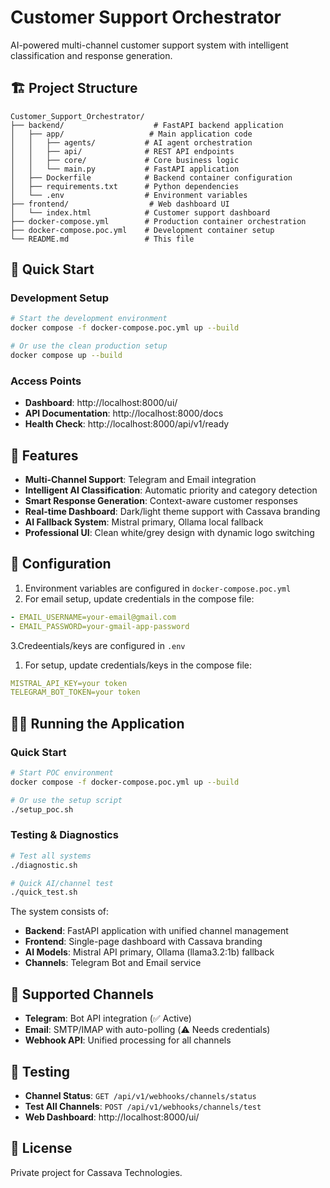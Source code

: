 # Customer Support Orchestrator

AI-powered multi-channel customer support system with intelligent classification and response generation.

## 🏗️ Project Structure

```
Customer_Support_Orchestrator/
├── backend/                    # FastAPI backend application
│   ├── app/                   # Main application code
│   │   ├── agents/           # AI agent orchestration
│   │   ├── api/              # REST API endpoints
│   │   ├── core/             # Core business logic
│   │   └── main.py           # FastAPI application
│   ├── Dockerfile            # Backend container configuration
│   ├── requirements.txt      # Python dependencies
│   └── .env                  # Environment variables
├── frontend/                  # Web dashboard UI
│   └── index.html            # Customer support dashboard
├── docker-compose.yml        # Production container orchestration
├── docker-compose.poc.yml    # Development container setup
└── README.md                 # This file
```

## 🚀 Quick Start

### Development Setup
```bash
# Start the development environment
docker compose -f docker-compose.poc.yml up --build

# Or use the clean production setup
docker compose up --build
```

### Access Points
- **Dashboard**: http://localhost:8000/ui/
- **API Documentation**: http://localhost:8000/docs
- **Health Check**: http://localhost:8000/api/v1/ready

## 🎯 Features

- **Multi-Channel Support**: Telegram and Email integration
- **Intelligent AI Classification**: Automatic priority and category detection  
- **Smart Response Generation**: Context-aware customer responses
- **Real-time Dashboard**: Dark/light theme support with Cassava branding
- **AI Fallback System**: Mistral primary, Ollama local fallback
- **Professional UI**: Clean white/grey design with dynamic logo switching

## 🔧 Configuration

1. Environment variables are configured in `docker-compose.poc.yml`
2. For email setup, update credentials in the compose file:
```yaml
- EMAIL_USERNAME=your-email@gmail.com
- EMAIL_PASSWORD=your-gmail-app-password
```
3.Credeentials/keys are configured in `.env`
1. For setup, update credentials/keys in the compose file:
```yaml
MISTRAL_API_KEY=your token
TELEGRAM_BOT_TOKEN=your token
```

## 🏃‍♂️ Running the Application

### Quick Start
```bash
# Start POC environment
docker compose -f docker-compose.poc.yml up --build

# Or use the setup script
./setup_poc.sh
```

### Testing & Diagnostics
```bash
# Test all systems
./diagnostic.sh

# Quick AI/channel test
./quick_test.sh
```

The system consists of:
- **Backend**: FastAPI application with unified channel management
- **Frontend**: Single-page dashboard with Cassava branding
- **AI Models**: Mistral API primary, Ollama (llama3.2:1b) fallback
- **Channels**: Telegram Bot and Email service

## 📱 Supported Channels

- **Telegram**: Bot API integration (✅ Active)
- **Email**: SMTP/IMAP with auto-polling (⚠️ Needs credentials)
- **Webhook API**: Unified processing for all channels

## 🧪 Testing

- **Channel Status**: `GET /api/v1/webhooks/channels/status`
- **Test All Channels**: `POST /api/v1/webhooks/channels/test`
- **Web Dashboard**: http://localhost:8000/ui/


## 📄 License

Private project for Cassava Technologies.
